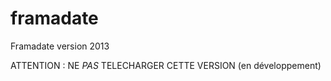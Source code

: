 framadate
=========

Framadate version 2013

ATTENTION : NE *PAS* TELECHARGER CETTE VERSION (en développement)
